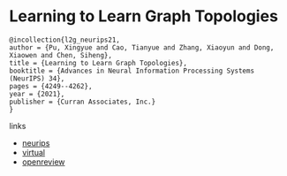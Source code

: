 # Learning to Learn Graph Topologies

```
@incollection{l2g_neurips21,
author = {Pu, Xingyue and Cao, Tianyue and Zhang, Xiaoyun and Dong, Xiaowen and Chen, Siheng},
title = {Learning to Learn Graph Topologies},
booktitle = {Advances in Neural Information Processing Systems (NeurIPS) 34},
pages = {4249--4262},
year = {2021},
publisher = {Curran Associates, Inc.}
}
```

links
- [neurips](https://papers.nips.cc//paper/2021/hash/21e4ef94f2a6b23597efabaec584b504-Abstract.html)
- [virtual](https://neurips.cc/virtual/2021/poster/27425)
- [openreview](https://openreview.net/forum?id=ZqabiikWeyt)
